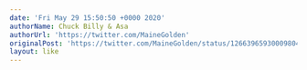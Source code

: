 ```yaml
---
date: 'Fri May 29 15:50:50 +0000 2020'
authorName: Chuck Billy & Asa
authorUrl: 'https://twitter.com/MaineGolden'
originalPost: 'https://twitter.com/MaineGolden/status/1266396593000980481'
layout: like
---
```

